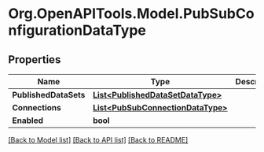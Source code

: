 # Org.OpenAPITools.Model.PubSubConfigurationDataType

## Properties

Name | Type | Description | Notes
------------ | ------------- | ------------- | -------------
**PublishedDataSets** | [**List&lt;PublishedDataSetDataType&gt;**](PublishedDataSetDataType.md) |  | [optional] 
**Connections** | [**List&lt;PubSubConnectionDataType&gt;**](PubSubConnectionDataType.md) |  | [optional] 
**Enabled** | **bool** |  | [optional] 

[[Back to Model list]](../README.md#documentation-for-models) [[Back to API list]](../README.md#documentation-for-api-endpoints) [[Back to README]](../README.md)

